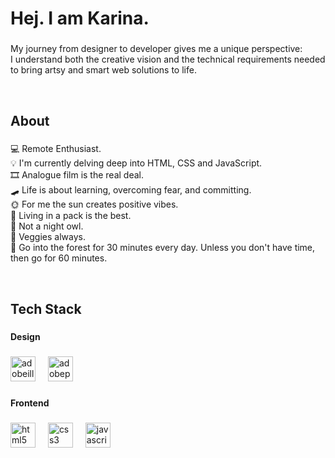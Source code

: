 <h1 align="left">Hej. I am Karina.</h1>

###

<p align="left">My journey from designer to developer gives me a unique perspective: I understand both the creative vision and the technical requirements needed to bring artsy and smart web solutions to life.</p><br>

###

<h2 align="left">About</h2>

###

<p align="left">💻 Remote Enthusiast.<br>💡 I'm currently delving deep into HTML, CSS and JavaScript.<br>🎞️ Analogue film is the real deal.<br>🛹 Life is about learning, overcoming fear, and committing.<br>🌞 For me the sun creates positive vibes. <br>🐺 Living in a pack is the best.<br>🦉 Not a night owl. <br>🥑 Veggies always.<br>🌳 Go into the forest for 30 minutes every day. Unless you don't have time, then go for 60 minutes.</p><br>

###

<h2 align="left">Tech Stack</h2>

###

<h4 align="left">Design</h4>

###

<div align="left">
  <img src="https://skillicons.dev/icons?i=ai" height="40" alt="adobeillustrator logo"  />
  <img width="12" />
  <img src="https://skillicons.dev/icons?i=ps" height="40" alt="adobephotoshop logo"  />
</div>

###

<h4 align="left">Frontend</h4>

###

<div align="left">
  <img src="https://cdn.jsdelivr.net/gh/devicons/devicon/icons/html5/html5-original.svg" height="40" alt="html5 logo"  />
  <img width="12" />
  <img src="https://cdn.jsdelivr.net/gh/devicons/devicon/icons/css3/css3-original.svg" height="40" alt="css3 logo"  />
  <img width="12" />
  <img src="https://cdn.jsdelivr.net/gh/devicons/devicon/icons/javascript/javascript-plain.svg" height="40" alt="javascript logo"  />
</div>

###
<br>
